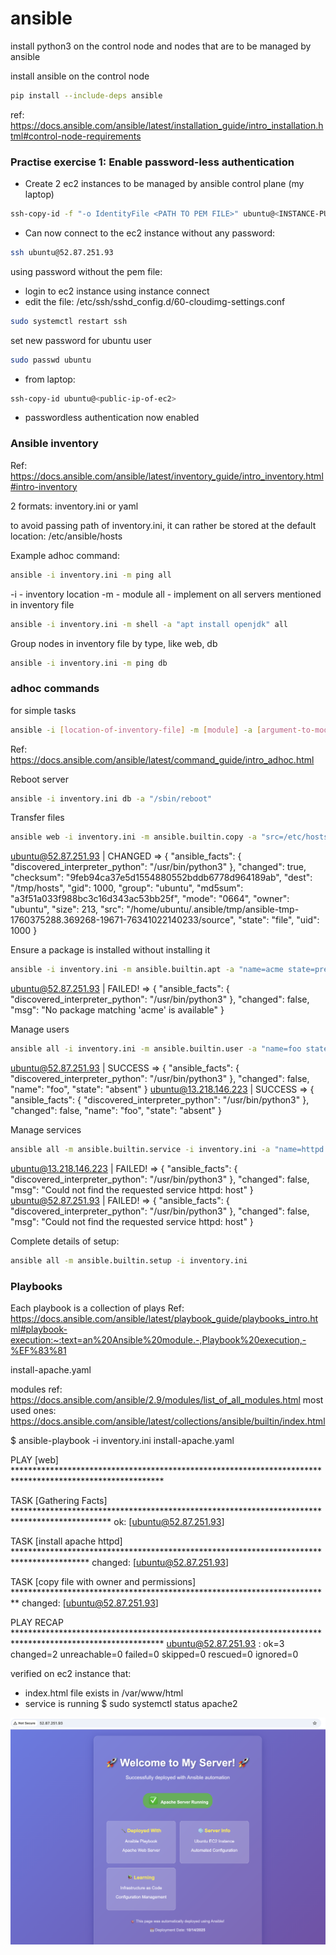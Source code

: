 # ansible

install python3 on the control node and nodes that are to be managed by ansible

install ansible on the control node

```bash
pip install --include-deps ansible
```

ref: https://docs.ansible.com/ansible/latest/installation_guide/intro_installation.html#control-node-requirements

### Practise exercise 1: Enable password-less authentication

- Create 2 ec2 instances to be managed by ansible control plane (my laptop)

```bash
ssh-copy-id -f "-o IdentityFile <PATH TO PEM FILE>" ubuntu@<INSTANCE-PUBLIC-IP>
```

- Can now connect to the ec2 instance without any password:

```bash
ssh ubuntu@52.87.251.93
```

using password without the pem file:

- login to ec2 instance using instance connect 
- edit the file: /etc/ssh/sshd_config.d/60-cloudimg-settings.conf

```bash
sudo systemctl restart ssh
```

set new password for ubuntu user

```bash
sudo passwd ubuntu
``` 

- from laptop:

```bash
ssh-copy-id ubuntu@<public-ip-of-ec2>
```
- passwordless authentication now enabled

### Ansible inventory

Ref: https://docs.ansible.com/ansible/latest/inventory_guide/intro_inventory.html#intro-inventory

2 formats: inventory.ini or yaml

to avoid passing path of inventory.ini, it can rather be stored at the default location: /etc/ansible/hosts

Example adhoc command:

```bash
ansible -i inventory.ini -m ping all
```

-i - inventory location
-m - module
all - implement on all servers mentioned in inventory file

```bash
ansible -i inventory.ini -m shell -a "apt install openjdk" all
```

Group nodes in inventory file by type, like web, db

```bash
ansible -i inventory.ini -m ping db
```

### adhoc commands

for simple tasks

```bash
ansible -i [location-of-inventory-file] -m [module] -a [argument-to-module] [hosts-to-be-applied-on]
```

Ref: https://docs.ansible.com/ansible/latest/command_guide/intro_adhoc.html

Reboot server

```bash
ansible -i inventory.ini db -a "/sbin/reboot"
```

Transfer files

```bash
ansible web -i inventory.ini -m ansible.builtin.copy -a "src=/etc/hosts dest=/tmp/hosts"
```
ubuntu@52.87.251.93 | CHANGED => {
    "ansible_facts": {
        "discovered_interpreter_python": "/usr/bin/python3"
    },
    "changed": true,
    "checksum": "9feb94ca37e5d1554880552bddb6778d964189ab",
    "dest": "/tmp/hosts",
    "gid": 1000,
    "group": "ubuntu",
    "md5sum": "a3f51a033f988bc3c16d343ac53bb25f",
    "mode": "0664",
    "owner": "ubuntu",
    "size": 213,
    "src": "/home/ubuntu/.ansible/tmp/ansible-tmp-1760375288.369268-19671-76341022140233/source",
    "state": "file",
    "uid": 1000
}

Ensure a package is installed without installing it

```bash
ansible -i inventory.ini -m ansible.builtin.apt -a "name=acme state=present" web
```
ubuntu@52.87.251.93 | FAILED! => {
    "ansible_facts": {
        "discovered_interpreter_python": "/usr/bin/python3"
    },
    "changed": false,
    "msg": "No package matching 'acme' is available"
}

Manage users

```bash
ansible all -i inventory.ini -m ansible.builtin.user -a "name=foo state=absent"
```
ubuntu@52.87.251.93 | SUCCESS => {
    "ansible_facts": {
        "discovered_interpreter_python": "/usr/bin/python3"
    },
    "changed": false,
    "name": "foo",
    "state": "absent"
}
ubuntu@13.218.146.223 | SUCCESS => {
    "ansible_facts": {
        "discovered_interpreter_python": "/usr/bin/python3"
    },
    "changed": false,
    "name": "foo",
    "state": "absent"
}

Manage services

```bash
ansible all -m ansible.builtin.service -i inventory.ini -a "name=httpd state=stopped"
```
ubuntu@13.218.146.223 | FAILED! => {
    "ansible_facts": {
        "discovered_interpreter_python": "/usr/bin/python3"
    },
    "changed": false,
    "msg": "Could not find the requested service httpd: host"
}
ubuntu@52.87.251.93 | FAILED! => {
    "ansible_facts": {
        "discovered_interpreter_python": "/usr/bin/python3"
    },
    "changed": false,
    "msg": "Could not find the requested service httpd: host"
}

Complete details of setup:

```bash
ansible all -m ansible.builtin.setup -i inventory.ini
```

### Playbooks

Each playbook is a collection of plays 
Ref: https://docs.ansible.com/ansible/latest/playbook_guide/playbooks_intro.html#playbook-execution:~:text=an%20Ansible%20module.-,Playbook%20execution,-%EF%83%81

install-apache.yaml

modules ref: https://docs.ansible.com/ansible/2.9/modules/list_of_all_modules.html
most used ones: https://docs.ansible.com/ansible/latest/collections/ansible/builtin/index.html

$ ansible-playbook -i inventory.ini install-apache.yaml  

PLAY [web] **********************************************************************************************************

TASK [Gathering Facts] **********************************************************************************************
ok: [ubuntu@52.87.251.93]

TASK [install apache httpd] *****************************************************************************************
changed: [ubuntu@52.87.251.93]

TASK [copy file with owner and permissions] *************************************************************************
changed: [ubuntu@52.87.251.93]

PLAY RECAP **********************************************************************************************************
ubuntu@52.87.251.93        : ok=3    changed=2    unreachable=0    failed=0    skipped=0    rescued=0    ignored=0   

verified on ec2 instance that:
- index.html file exists in /var/www/html
- service is running $ sudo systemctl status apache2

![http-page](images/http-page.png)

